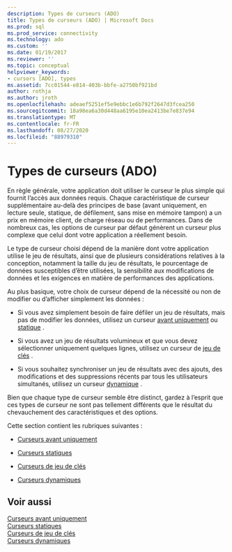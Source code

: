 ```yaml
---
description: Types de curseurs (ADO)
title: Types de curseurs (ADO) | Microsoft Docs
ms.prod: sql
ms.prod_service: connectivity
ms.technology: ado
ms.custom: ''
ms.date: 01/19/2017
ms.reviewer: ''
ms.topic: conceptual
helpviewer_keywords:
- cursors [ADO], types
ms.assetid: 7cc01544-e814-403b-bbfe-a2750bf921bd
author: rothja
ms.author: jroth
ms.openlocfilehash: adeaef5251ef5e9ebbc1e6b792f2647d3fcea250
ms.sourcegitcommit: 18a98ea6a30d448aa6195e10ea2413be7e837e94
ms.translationtype: MT
ms.contentlocale: fr-FR
ms.lasthandoff: 08/27/2020
ms.locfileid: "88979310"
---
```

# <a name="types-of-cursors-ado"></a>Types de curseurs (ADO)
En règle générale, votre application doit utiliser le curseur le plus simple qui fournit l’accès aux données requis. Chaque caractéristique de curseur supplémentaire au-delà des principes de base (avant uniquement, en lecture seule, statique, de défilement, sans mise en mémoire tampon) a un prix en mémoire client, de charge réseau ou de performances. Dans de nombreux cas, les options de curseur par défaut génèrent un curseur plus complexe que celui dont votre application a réellement besoin.  
  
 Le type de curseur choisi dépend de la manière dont votre application utilise le jeu de résultats, ainsi que de plusieurs considérations relatives à la conception, notamment la taille du jeu de résultats, le pourcentage de données susceptibles d’être utilisées, la sensibilité aux modifications de données et les exigences en matière de performances des applications.  
  
 Au plus basique, votre choix de curseur dépend de la nécessité ou non de modifier ou d’afficher simplement les données :  
  
-   Si vous avez simplement besoin de faire défiler un jeu de résultats, mais pas de modifier les données, utilisez un curseur [avant uniquement](../../../ado/guide/data/forward-only-cursors.md) ou [statique](../../../ado/guide/data/static-cursors.md) .  
  
-   Si vous avez un jeu de résultats volumineux et que vous devez sélectionner uniquement quelques lignes, utilisez un curseur de [jeu de clés](../../../ado/guide/data/keyset-cursors.md) .  
  
-   Si vous souhaitez synchroniser un jeu de résultats avec des ajouts, des modifications et des suppressions récents par tous les utilisateurs simultanés, utilisez un curseur [dynamique](../../../ado/guide/data/dynamic-cursors.md) .  
  
 Bien que chaque type de curseur semble être distinct, gardez à l’esprit que ces types de curseur ne sont pas tellement différents que le résultat du chevauchement des caractéristiques et des options.  
  
 Cette section contient les rubriques suivantes :  
  
-   [Curseurs avant uniquement](../../../ado/guide/data/forward-only-cursors.md)  
  
-   [Curseurs statiques](../../../ado/guide/data/static-cursors.md)  
  
-   [Curseurs de jeu de clés](../../../ado/guide/data/keyset-cursors.md)  
  
-   [Curseurs dynamiques](../../../ado/guide/data/dynamic-cursors.md)  
  
## <a name="see-also"></a>Voir aussi  
 [Curseurs avant uniquement](../../../ado/guide/data/forward-only-cursors.md)   
 [Curseurs statiques](../../../ado/guide/data/static-cursors.md)   
 [Curseurs de jeu de clés](../../../ado/guide/data/keyset-cursors.md)   
 [Curseurs dynamiques](../../../ado/guide/data/dynamic-cursors.md)
